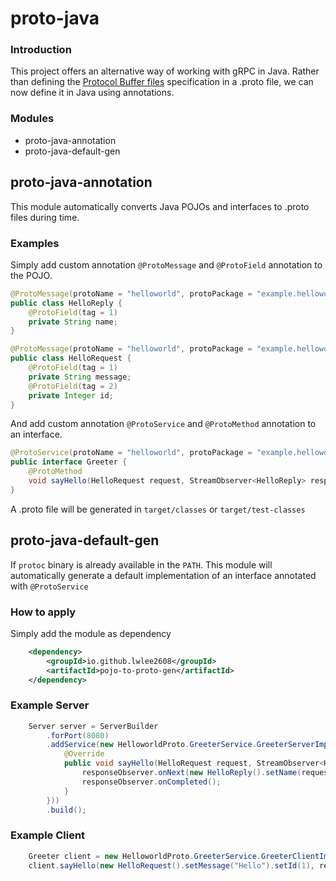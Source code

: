 # proto-java

### Introduction
This project offers an alternative way of working with gRPC in Java. Rather than defining the [Protocol Buffer files](https://protobuf.dev/overview/)
specification in a .proto file, we can now define it in Java using annotations.

### Modules
* proto-java-annotation
* proto-java-default-gen

## proto-java-annotation
This module automatically converts Java POJOs and interfaces to .proto files during time.

### Examples
Simply add custom annotation `@ProtoMessage` and `@ProtoField` annotation to the POJO.

```java
@ProtoMessage(protoName = "helloworld", protoPackage = "example.helloworld")
public class HelloReply {
    @ProtoField(tag = 1)
    private String name;
}
```

```java
@ProtoMessage(protoName = "helloworld", protoPackage = "example.helloworld")
public class HelloRequest {
    @ProtoField(tag = 1)
    private String message;
    @ProtoField(tag = 2)
    private Integer id;
}
```

And add custom annotation `@ProtoService` and `@ProtoMethod` annotation to an interface.
```java
@ProtoService(protoName = "helloworld", protoPackage = "example.helloworld")
public interface Greeter {
    @ProtoMethod
    void sayHello(HelloRequest request, StreamObserver<HelloReply> responseObserver);
}
```

A .proto file will be generated in  `target/classes` or `target/test-classes`

## proto-java-default-gen
If `protoc` binary is already available in the `PATH`. This module will automatically generate a default implementation of an interface annotated with `@ProtoService` 

### How to apply
Simply add the module as dependency
```xml
    <dependency>
        <groupId>io.github.lwlee2608</groupId>
        <artifactId>pojo-to-proto-gen</artifactId>
    </dependency>
```

### Example Server
```java
    Server server = ServerBuilder
        .forPort(8080)
        .addService(new HelloworldProto.GreeterService.GreeterServerImpl(new Greeter() {
            @Override
            public void sayHello(HelloRequest request, StreamObserver<HelloReply> responseObserver) {
                responseObserver.onNext(new HelloReply().setName(request.getMessage() + " World"));
                responseObserver.onCompleted();
            }
        }))
        .build();
```

### Example Client
```java
    Greeter client = new HelloworldProto.GreeterService.GreeterClientImpl(channel, CallOptions.DEFAULT);
    client.sayHello(new HelloRequest().setMessage("Hello").setId(1), responseObserver);
```
